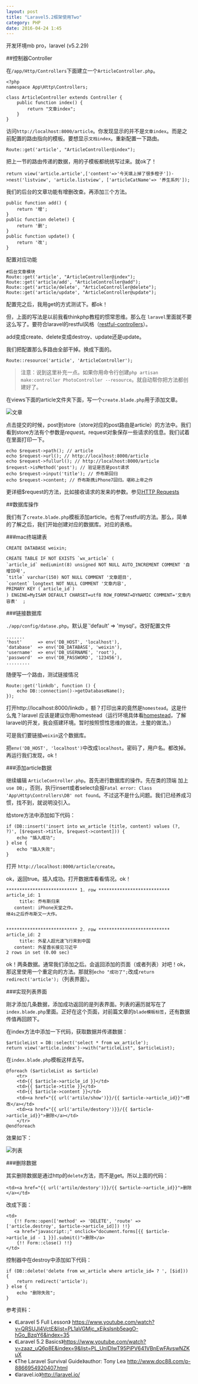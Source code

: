 ```yaml
---
layout: post
title: "Laravel5.2框架使用Two"
category: PHP
date: 2016-04-24 1:45
---
```

 
开发环境mb pro，laravel (v5.2.29)
 
##控制器Controller

在`/app/Http/Controllers`下面建立一个`ArticleController.php`。

```
<?php
namespace App\Http\Controllers;

class ArticleController extends Controller {
	public function index() {
		return "文章index";
	}
}
```

访问`http://localhost:8000/article`。你发现显示的并不是`文章index`。而是之前配置的路由指向的模板。要想显示`文档index`。重新配置一下路由。

```
Route::get('article', "ArticleController@index");
```

把上一节的路由传递的数据，用的子模板都统统写过来。就ok了！

```
return view('article.article',['content'=>'今天填上掉了很多橙子'])->nest('listview', 'article.listview', ['articleCatName'=> '养生系列']);
```
 
我们的后台的文章功能有增删改查。再添加三个方法。

```
public function add() {
	return '增';
}
public function delete() {
	return '删';
}
public function update() {
	return '改';
}
```

配置对应功能

```
#后台文章模块
Route::get('article', "ArticleController@index");
Route::get('article/add', "ArticleController@add");
Route::get('article/delete', "ArticleController@delete");
Route::get('article/update', "ArticleController@update");
```
配置完之后，我用get的方式测试下。都ok！

但，上面的写法是以前我看thinkphp教程的惯常思维。那么在 `laravel`里面就不要这么写了。要符合laravel的restful风格（[restful-controllers](https://laravel.com/docs/5.2/controllers#restful-controllers)）。

add变成create、delete变成destroy、update还是update。

我们把配置那么多路由全部干掉。换成下面的。

```
Route::resource('article', 'ArticleController');
```

>注意：说到这里补充一点。如果你用命令行创建`php artisan make:controller PhotoController --resource`。就自动帮你把方法都创建好了。

在views下面的article文件夹下面，写一个`create.blade.php`用于添加文章。

![文章](/images/laravel5-2/article_create.png)

点击提交的时候，post到store（store对应的post路由是article）的方法中。我们看到store方法有个参数是$request。$request对象保存一些请求的信息。我们试着在里面打印一下。

```
echo $request->path(); // article
echo $request->url(); // http://localhost:8000/article
echo $request->fullurl(); // http://localhost:8000/article
$request->isMethod('post'); // 验证是否是post请求
echo $request->input('title'); // 乔布斯回归
echo $request->content; // 乔布斯携iPhone7回归。堪称上帝之作
```
更详细$request的方法，比如接收请求的发来的参数。参见[HTTP Requests](https://laravel.com/docs/5.2/requests)

##数据库操作

我们有了`create.blade.php`模板添加article。也有了restful的方法。那么，简单的了解之后，我们开始创建对应的数据库。对应的表格。

###mac终端建表

```
CREATE DATABASE weixin;

CREATE TABLE IF NOT EXISTS `wx_article` (
`article_id` mediumint(8) unsigned NOT NULL AUTO_INCREMENT COMMENT '自增ID号',
`title` varchar(150) NOT NULL COMMENT '文章题目',
`content` longtext NOT NULL COMMENT '文章内容',
PRIMARY KEY (`article_id`)
) ENGINE=MyISAM DEFAULT CHARSET=utf8 ROW_FORMAT=DYNAMIC COMMENT='文章内容表'  ;
```
###链接数据库

`./app/config/datase.php`。默认是`'default' => 'mysql'。改好配置文件

```
.......
'host'      => env('DB_HOST', 'localhost'),
'database'  => env('DB_DATABASE', 'weixin'),
'username'  => env('DB_USERNAME', 'root'),
'password'  => env('DB_PASSWORD', '123456'),
.........
```

随便写一个路由，测试链接情况

```
Route::get('linkdb', function () {
    echo DB::connection()->getDatabaseName();
});
```
打开http://localhost:8000/linkdb 。额？打印出来的竟然是`homestead`。这是什么鬼？laravel 应该是建议你用homestead（运行环境具体看[homestead](https://laravel.com/docs/5.2/homestead)，了解laravel的开发，我会搭建环境。暂时按照惯性思维的做法，土鳖的做法。）
 
可是我们要链接`weixin`这个数据库。

把`env('DB_HOST', 'localhost')`中改成`localhost`。密码了，用户名。都改掉。再运行我们发现，ok！


###添加article数据

继续编辑 `ArticleController.php`。首先进行数据库的操作。先在类的顶端 加上`use DB;`，否则，执行insert或者select会报`Fatal error: Class 'App\Http\Controllers\DB' not found`。不过这不是什么问题。我们已经养成习惯，找不到，就说明没引入。

给store方法中添加如下代码：

```
if (DB::insert('insert into wx_article (title, content) values (?, ?)', [$request->title, $request->content])) {
    echo "插入成功";
} else {
    echo "插入失败";
}
```

打开 `http://localhost:8000/article/create`。

ok，返回true。插入成功。打开数据库看看情况。ok！

```
*************************** 1. row ***************************
article_id: 1
     title: 乔布斯归来
   content: iPhone天堂之作。
继4s之后乔布斯又一大作。


*************************** 2. row ***************************
article_id: 2
     title: 外星人超光速飞行来到中国
   content: 外星酋长接见习近平
2 rows in set (0.00 sec)
```

ok！两条数据。通常我们添加之后。会返回添加的页面（或者列表）对吧！ok，那这里使用一个重定向的方法。那就别`echo "成功了";`改成`return redirect('article');`（列表界面）。

###实现列表界面

刚才添加几条数据，添加成功返回的是列表界面。列表的遍历就写在了`index.blade.php`里面。正好在这个页面，对前篇文章的`blade模板标签`，还有数据传值再回顾下。

在index方法中添加一下代码，获取数据并传递数据：

```
$articleList = DB::select('select * from wx_article');
return view('article.index')->with("articleList", $articleList);
```

在`index.blade.php`模板这样去写。

```
@foreach ($articleList as $article)
	<tr> 
	<td>{{ $article->article_id }}</td>
	<td>{{ $article->title }}</td>
	<td>{{ $article->content }}</td>
	<td><a href="{{ url('artile/show')}}/{{ $article->article_id}}">修改</a></td>
	<td><a href="{{ url('artile/destory')}}/{{ $article->article_id}}">删除</a></td>
	</tr>
@endforeach
```
 
 效果如下：
 
 ![列表](/images/laravel5-2/article_list.png)
 
###删除数据

其实删除数据是通过http的`delete`方法，而不是get。所以上面的代码：

```
<td><a href="{{ url('artile/destory')}}/{{ $article->article_id}}">删除</a></td>
```
改成下面：

```
<td>
   {!! Form::open(['method' => 'DELETE', 'route' => ['article.destroy', $article->article_id]]) !!}
   <a href="javascript:;" onclick="document.forms[{{ $article->article_id - 1 }}].submit()">删除</a>
    {!! Form::close() !!}
</td>
```

控制器中在destroy中添加如下代码：
```
if (DB::delete('delete from wx_article where article_id= ? ', [$id])) {
    return redirect('article');
} else {
    echo "删除失败";
}
```


 
参考资料：

 * 《Laravel 5 Full Lesson》 <https://www.youtube.com/watch?v=QRSUJl4VctE&list=PL1aVGMjc_xEjksIsnb5eagO-hGo_BzqY6&index=35>
* 《Laravel 5.2 Basics》<https://www.youtube.com/watch?v=zaaz_uQ6p8E&index=9&list=PL_UnIDIwT95PiPV641VBnEwFAvswNZKuX>
* 《The Laravel Survival Guide》author: Tony Lea <http://www.doc88.com/p-8866954920407.html>
* 《laravel.io》<http://laravel.io/>




